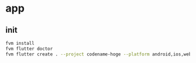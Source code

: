 # app

## init

```sh
fvm install
fvm flutter doctor
fvm flutter create . --project codename-hoge --platform android,ios,web -e
```
